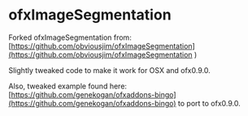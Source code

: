 ofxImageSegmentation
====

Forked ofxImageSegmentation from: [https://github.com/obviousjim/ofxImageSegmentation](https://github.com/obviousjim/ofxImageSegmentation
)

Slightly tweaked code to make it work for OSX and ofx0.9.0. 

Also, tweaked example found here: [https://github.com/genekogan/ofxaddons-bingo](https://github.com/genekogan/ofxaddons-bingo) to port to ofx0.9.0.
